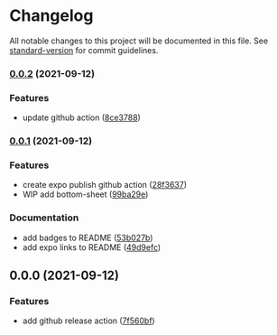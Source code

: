 # Changelog

All notable changes to this project will be documented in this file. See [standard-version](https://github.com/conventional-changelog/standard-version) for commit guidelines.

### [0.0.2](https://github.com/dominickolbe/frank/compare/v0.0.1...v0.0.2) (2021-09-12)


### Features

* update github action ([8ce3788](https://github.com/dominickolbe/frank/commit/8ce37880bfccddaae01c9c9b2e450526638ba860))

### [0.0.1](https://github.com/dominickolbe/frank/compare/v0.0.0...v0.0.1) (2021-09-12)


### Features

* create expo publish github action ([28f3637](https://github.com/dominickolbe/frank/commit/28f36379b9082dca86319f05619a06bd284e4357))
* WIP add bottom-sheet ([99ba29e](https://github.com/dominickolbe/frank/commit/99ba29e5404ae76efcfda45aa9b54a3d08d3a00a))


### Documentation

* add badges to README ([53b027b](https://github.com/dominickolbe/frank/commit/53b027ba6eaaf3d600c1ea7c8e1c1fc19ee3a0e2))
* add expo links to README ([49d9efc](https://github.com/dominickolbe/frank/commit/49d9efc73b13a15ec109da3c9d14e5a37286ab2a))

## 0.0.0 (2021-09-12)


### Features

* add github release action ([7f560bf](https://github.com/dominickolbe/frank/commit/7f560bf58210585de8f82812e8165a80d30c5fbe))
